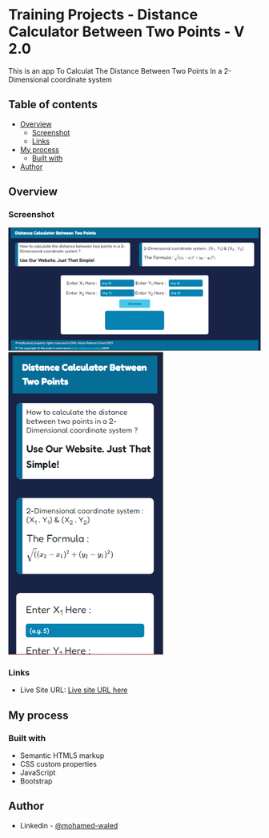 # Training Projects - Distance Calculator Between Two Points - V 2.0

This is an app To Calculat The Distance Between Two Points In a 2-Dimensional coordinate system

## Table of contents

- [Overview](#overview)
  - [Screenshot](#screenshot)
  - [Links](#links)
- [My process](#my-process)
  - [Built with](#built-with)
- [Author](#author)

## Overview

### Screenshot

![](https://raw.githubusercontent.com/Mohamed-Waled/Distance-Calculator-Between-Two-Points-V-2.0/main/Images/Disktop.png)
![](https://raw.githubusercontent.com/Mohamed-Waled/Distance-Calculator-Between-Two-Points-V-2.0/main/Images/Mobile.png)

### Links

- Live Site URL: [Live site URL here](https://mohamed-waled.github.io/Distance-Calculator-Between-Two-Points-V-2.0/)

## My process

### Built with

- Semantic HTML5 markup
- CSS custom properties
- JavaScript
- Bootstrap

## Author

- Linkedin - [@mohamed-waled](https://www.linkedin.com/in/mohamed-waled-82a51a1bb/)
